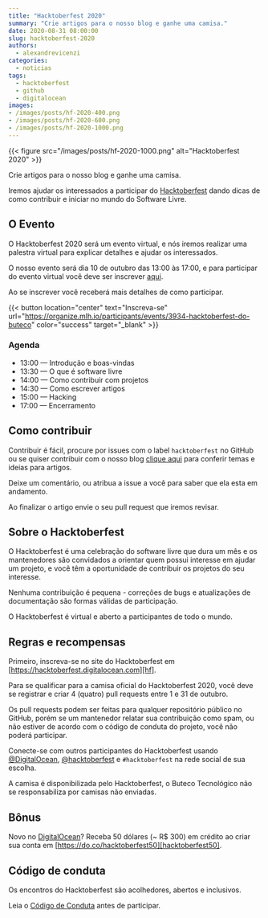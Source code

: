 ```yaml
---
title: "Hacktoberfest 2020"
summary: "Crie artigos para o nosso blog e ganhe uma camisa."
date: 2020-08-31 08:00:00
slug: hacktoberfest-2020
authors:
  - alexandrevicenzi
categories:
  - noticias
tags:
  - hacktoberfest
  - github
  - digitalocean
images:
- /images/posts/hf-2020-400.png
- /images/posts/hf-2020-600.png
- /images/posts/hf-2020-1000.png
---
```


{{< figure src="/images/posts/hf-2020-1000.png" alt="Hacktoberfest 2020" >}}

Crie artigos para o nosso blog e ganhe uma camisa.

Iremos ajudar os interessados a participar do [Hacktoberfest][hf] dando dicas de como contribuir e iniciar no mundo do Software Livre.

## O Evento

O Hacktoberfest 2020 será um evento virtual, e nós iremos realizar uma palestra virtual para explicar detalhes e ajudar os interessados.

O nosso evento será dia 10 de outubro das 13:00 às 17:00, e para participar do evento virtual você deve ser inscrever [aqui][event].

Ao se inscrever você receberá mais detalhes de como participar.

{{< button location="center" text="Inscreva-se" url="https://organize.mlh.io/participants/events/3934-hacktoberfest-do-buteco" color="success" target="_blank" >}}

### Agenda

* 13:00 — Introdução e boas-vindas
* 13:30 — O que é software livre
* 14:00 — Como contribuir com projetos
* 14:30 — Como escrever artigos
* 15:00 — Hacking
* 17:00 — Encerramento

## Como contribuir

Contribuir é fácil, procure por issues com o label `hacktoberfest` no GitHub ou se quiser contribuir com o nosso blog [clique aqui](https://github.com/ButecoOpenSource/blog/issues?q=is%3Aissue+is%3Aopen+label%3Ahacktoberfest) para conferir temas e ideias para artigos.

Deixe um comentário, ou atribua a issue a você para saber que ela esta em andamento.

Ao finalizar o artigo envie o seu pull request que iremos revisar.

## Sobre o Hacktoberfest

O Hacktoberfest é uma celebração do software livre que dura um mês e os mantenedores são convidados a orientar quem possui interesse em ajudar um projeto, e você têm a oportunidade de contribuir os projetos do seu interesse.

Nenhuma contribuição é pequena - correções de bugs e atualizações de documentação são formas válidas de participação.

O Hacktoberfest é virtual e aberto a participantes de todo o mundo.

## Regras e recompensas

Primeiro, inscreva-se no site do Hacktoberfest em [https://hacktoberfest.digitalocean.com][hf].

Para se qualificar para a camisa oficial do Hacktoberfest 2020, você deve se registrar e criar 4 (quatro) pull requests entre 1 e 31 de outubro.

Os pull requests podem ser feitas para qualquer repositório público no GitHub, porém se um mantenedor relatar sua contribuição como spam, ou não estiver de acordo com o código de conduta do projeto, você não poderá participar.

Conecte-se com outros participantes do Hacktoberfest usando [@DigitalOcean][digitalocean], [@hacktoberfest][hacktoberfest] e `#hacktoberfest` na rede social de sua escolha.

A camisa é disponibilizada pelo Hacktoberfest, o Buteco Tecnológico não se responsabiliza por camisas não enviadas.

## Bônus

Novo no [DigitalOcean][do]? Receba 50 dólares (~ R$ 300) em crédito ao criar sua conta em [https://do.co/hacktoberfest50][hacktoberfest50].

## Código de conduta

Os encontros do Hacktoberfest são acolhedores, abertos e inclusivos.

Leia o [Código de Conduta](https://do.co/hacktoberconduct) antes de participar.

[hf]: https://hacktoberfest.digitalocean.com/
[do]: https://www.digitalocean.com/
[digitalocean]: https://twitter.com/digitalocean
[hacktoberfest]: https://twitter.com/hacktoberfest
[hacktoberfest50]: https://do.co/hacktoberfest50
[event]: https://organize.mlh.io/participants/events/3934-hacktoberfest-do-buteco
